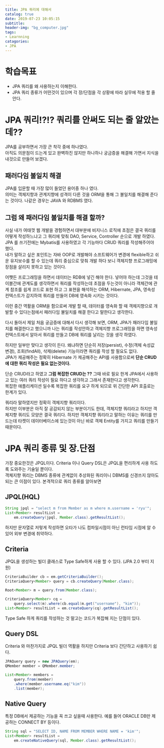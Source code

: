 ```yaml
---
title: JPA 쿼리에 대해서
catalog: true
date: 2019-07-23 10:05:15
subtitle: 
header-img: "bg_computer.jpg"
tags: 
- Learnning
catagories:
- JPA
---
```


# 학습목표
- JPA 쿼리를 왜 사용하는지 이해한다.
- JPA 쿼리 종류가 어떤것이 있으며 각 장/단점을 각 상황에 따라 실무에 적용 할 줄 안다.


# JPA 쿼리!?!? 쿼리를 안써도 되는 줄 알았는데??

JPA를 공부하면서 가장 큰 착각 중에 하나였다.  
아직도 의문점이 드는게 있고 완벽하진 않지만 하나하나 궁금증을 해결해 가면서 지식을 내것으로 만들어 보겠다.  

## 패러다임 불일치 해결

JPA를 입문할 때 가장 많이 들었던 용어중 하나 였다.  
의미는 객체지향과 관계지향에 성격이 다른 것을 ORM을 통해 그 불일치를 해결해 준다는 것이다. 나같은 경우는 JAVA 와 RDBMS 였다.  

## 그럼 왜 패러다임 불일치를 해결 할까?

사실 내가 여태껏 웹 개발을 경험하면서 대부분에 비지니스 로직에 초점은 결국 쿼리를 어떻게 작성하느냐고 그 쿼리에 맞춰 DAO, Service, Controller 순으로 개발 하였다.  
JPA 를 쓰기전에는 Mybatis를 사용하였고 각 기능마다 CRUD 쿼리를 작성해주어야 했다.  
내가 말하고 싶은 포인트는 자바 OOP로 개발해야 소프트웨어가 변경에 flexible하고 쉬운 유지보수를 할 수 있는데 쿼리 중심으로 맞춰 개발 하다 보니 객체지향 프로그래밍에 장점을 살리지 못하고 있는 것이다.

어쨋든 프로그래밍을 하면서 데이터는 RDB에 넣긴 해야 한다.  넣어야 하는데 그것을 테이블간에 관계도를 생각하면서 쿼리를 작성하는데 초점을 두는것이 아니라 객체간에 관계 참조를 쉽게 코드로 표현 하고 그 표현을 해석하는 ORM, Hibernate, JPA, 영속성 컨텍스트가 감지하여 쿼리를 만들어 DB에 영속화 시키는 것이다.  

이런 중간 역활을 ORM을 함으로써 개발 할 때, 데이터를 영속화 할 때 객체지향으로 개발할 수 있다는점에서 패러다임 불일치를 해결 한다고 말한다고 생각한다.


다시 돌아서 제일 처음 궁금증에 대해서 다시 생각해 보면,  ORM, JPA가 패러다임 불일치를 해결한다고 했으니까 나는 쿼리를 작성안하고 객체지향 프로그래밍을 하면 영속성 컨텍스트에서 알아서 쿼리를 만들고 DB에 쿼리를 날리는 것을 생각 하였다.  

하지만 일부만 맞다고 생각이 든다. 왜냐하면 단순히 저장(persist), 수정(객체 속성값 변경), 조회(findAll), 삭제(delete) 기능이라면 쿼리를 작성 할 필요도 없다.  
JPA가 제공해주는 정확히 Hibernate 가 제공해주는 API를 사용함으로써 **단순 CRUD에 대한 쿼리 작성은 필요 없는것이다.**  

단순 CRUD라고 하였고 **그럼 복잡한 CRUD는 ??** 그때 바로 필요 한게 JPA에서 사용하고 있는 여러 쿼리 작성이 필요 하다고 생각하고 그래서 존재한다고 생각한다.  
복잡한 애플리케이션 일수록 복잡한 쿼리를 요구 하게 되므로 위 간단한 API 호출로는 한계가 있다. 

쿼리라 말하였지만 정확히 객체지향 쿼리이다.  
하지만 이부분은 아직 잘 공감되지 않는 부분이기도 한데, 객체지향 쿼리라고 하지만 객체지향 쿼리도 모양은 결국 쿼리다.  하지만 객체지향 쿼리라고 말하는 이유는 쿼리를 만드는데 타켓이 데이터베이스에 있는것이 아닌 바로 객체 Entity를 가지고 쿼리를 만들기 때문이다. 

# JPA 쿼리 종류 및 장.단점

가장 중요한것은 JPQL이다.  Criteria 이나 Query DSL은 JPQL을 편리하게 사용 하도록 도와주는 기술일 뿐이다.  
객체지향 쿼리는 DBMS 종류에 관계없이 추상화된 쿼리이니 DBMS를 신경쓰지 않아도 되는 큰 이점이 있다.  본격적으로 쿼리 종류를 알아보면

## JPQL(HQL)

~~~ java
String jpql = "select m from Member as m where m.username = 'ryu'";
List<Member> resultList = 
    em.createQuery(jpql, Member.class).getResultList();
~~~

하지만 문자열로 저렇게 작성하면 오타가 나도 컴파일시점이 아닌 런타임 시점에 알 수 있어 외부 변경에 취약하다.

## Criteria

JPQL을 생성하는 빌더 클래스로 Type Safe하게 사용 할 수 있다. (JPA 2.0 부터 지원)

~~~ java
CriteriaBuilder cb = em.getCriteriaBuilder();
CriteriaQuery<Member> query = cb.createQuery(Member.class);

Root<Member> m = query.from(Member.class);

CriteriaQuery<Member> cq = 
    query.select(m).where(cb.equal(m.get("username"), "kim"));
List<Member> resultList = em.createQuery(cq).getResultList();
~~~

Type Safe 하게 쿼리를 작성하는 것 말고는 코드가 복잡해 지는 단점이 있다.

## Query DSL 

Criteria 와 마찬가지로 JPQL 빌더 역활을 하지만 Criteria 보다 간단하고 사용하기 쉽다.

~~~ java
JPAQuery query = new JPAQuery(em);
QMember member = QMember.member;

List<Member> members = 
    query.from(member)
    .where(member.username.eq("kim"))
    .list(member);

~~~

## Native Query

특정 DB에서 제공하는 기능을 꼭 쓰고 싶을때 사용한다. 예를 들어 ORACLE DB만 제공하는 CONNECT BY 등이다.  

~~~ java
String sql = "SELECT ID, NAME FROM MEMBER WHERE NAME = 'kim'";
List<Member> resultList = 
    em.createNativeQuery(sql, Member.class).getResultList();
~~~